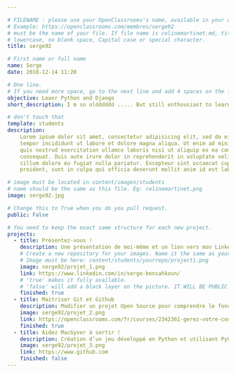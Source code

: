 ```yaml
---

# FILENAME : please use your OpenClassrooms's name, available in your url.
# Example: https://openclassrooms.com/membres/serge92
# must be the name of your file. If file name is celinemartinet.md, title is celinemartinet.
# lowercase, no blank space, Capital case or special character.
title: serge92

# First name or full name
name: Serge
date: 2018-12-14 11:20

# One line.
# If you need more space, go to the next line and add 4 spaces on the left, as in 'description'.
objective: Leanr Python and Django
short_description: I m so oldddddd ..... But still enthousiast to learn again.

# don't touch that
template: students
description:
    Lorem ipsum dolor sit amet, consectetur adipisicing elit, sed do eiusmod
    tempor incididunt ut labore et dolore magna aliqua. Ut enim ad minim veniam,
    quis nostrud exercitation ullamco laboris nisi ut aliquip ex ea commodo
    consequat. Duis aute irure dolor in reprehenderit in voluptate velit esse
    cillum dolore eu fugiat nulla pariatur. Excepteur sint occaecat cupidatat non
    proident, sunt in culpa qui officia deserunt mollit anim id est laborum.

# image must be located in content/images/students
# name should be the same as this file. Eg: celinemartinet.png
image: serge92.jpg

# Change this to True when you do you pull request.
public: False

# You need to keep the exact same structure for each new project.
projects:
  - title: Présentez-vous !
    description: Une présentation de moi-même et un lien vers mon LinkedIn.
    # Create a new repository for your images. Name it the same as your nickname and profile picture.
    # Image must be here: content/students/yourrepo/project1.png
    image: serge92/projet_1.png
    link: https://www.linkedin.com/in/serge-bensahkoun/
    # 'true' makes it fully available.
    # 'false' will add a black layer on the picture. IT WILL BE PUBLIC!
    finished: true
  - title: Maitriser Git et Github
    description: Modifier un projet Open Source pour comprendre le fonctionnement de Git, de Github et des pull requests. 
    image: serge92/projet_2.png
    link: https://openclassrooms.com/fr/courses/2342361-gerez-votre-code-avec-git-et-github
    finished: true
  - title: Aidez MacGyver à sortir !
    description: Création d’un jeu développé en Python et utilisant PyGame.
    image: serge92/projet_3.png
    link: https://www.github.com
    finished: false
---
```

